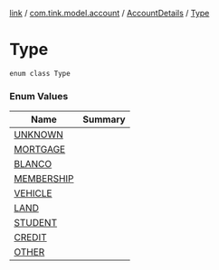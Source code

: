 [link](../../../index.md) / [com.tink.model.account](../../index.md) / [AccountDetails](../index.md) / [Type](./index.md)

# Type

`enum class Type`

### Enum Values

| Name | Summary |
|---|---|
| [UNKNOWN](-u-n-k-n-o-w-n.md) |  |
| [MORTGAGE](-m-o-r-t-g-a-g-e.md) |  |
| [BLANCO](-b-l-a-n-c-o.md) |  |
| [MEMBERSHIP](-m-e-m-b-e-r-s-h-i-p.md) |  |
| [VEHICLE](-v-e-h-i-c-l-e.md) |  |
| [LAND](-l-a-n-d.md) |  |
| [STUDENT](-s-t-u-d-e-n-t.md) |  |
| [CREDIT](-c-r-e-d-i-t.md) |  |
| [OTHER](-o-t-h-e-r.md) |  |
